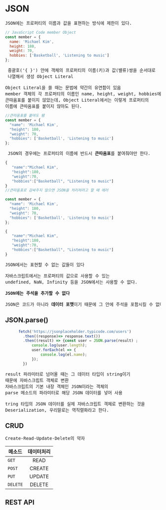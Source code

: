 # JSON

<pre>JSON에는 프로퍼티의 이름과 값을 표현하는 방식에 제한이 있다.</pre>
```javascript
// JavaScript Code member Object
const member = {
  name: 'Michael Kim',
  height: 180,
  weight: 70,
  hobbies: ['Basketball', 'Listening to music']
};
```

<pre>
 중괄호('{ }') 안에 객체의 프로퍼티의 이름(키)과 값(밸류)쌍을 순서대로
 나열해서 생성 Object Literal

Object Literal을 쓸 때는 문법에 약간의 유연함이 있음
member 객체의 각 프로퍼티의 이름인 name, height, weight, hobbies에 
큰따옴표를 붙이지 않았는데, Object Literal에서는 이렇게 프로퍼티의 
이름에 큰따옴표를 붙이지 않아도 된다.
</pre>
```javascript
//큰따옴표를 붙여도 됌
const member = {
  "name": 'Michael Kim',
  "height": 180,
  "weight": 70,
  "hobbies": ['Basketball', 'Listening to music']
};
```

<pre>
 JSON의 경우에는 프로퍼티의 이름에 반드시 <b>큰따옴표</b>를 붙여줘야만 한다.
</pre>
```javascript
{
   "name":"Michael Kim",
   "height":180,
   "weight":70,
   "hobbies":["Basketball", "Listening to music"]
}
//큰따옴표로 감싸주지 않으면 JSON을 처리하려고 할 때 에러
```

``` javascript
const member = {
  "name": 'Michael Kim',
  "height": 180,
  "weight": 70,
  "hobbies": ['Basketball', 'Listening to music']
};

{
   "name":"Michael Kim",
   "height":180,
   "weight":70,
   "hobbies":["Basketball", "Listening to music"]
}
```

<pre><b></b>JSON에서는 표현할 수 없는 값들이 있다</b>

자바스크립트에서는 프로퍼티의 값으로 사용할 수 있는 
undefined, NaN, Infinity 등을 JSON에서는 사용할 수 없다.

<b>JSON에는 주석을 추가할 수 없다</b>

JSON은 코드가 아니라 <b>데이터 포맷</b>이기 때문에 그 안에 주석을 포함시킬 수 없다.
</pre>


## JSON.parse()
```javascript
      fetch('https://jsonplaceholder.typicode.com/users')
        .then((response)=> response.text())
        .then((result) => {const user = JSON.parse(result) ; 
            console.log(user.length);
            user.forEach(el => {
                console.log(el.name);
            });
        })   
```
<pre>
result 파라미터로 넘어올 때는 그 데이터 타입이 string이기 
때문에 자바스크립트 객체로 변환
자바스크립트의 기본 내장 객체인 JSON이라는 객체의 
parse 메소드의 파라미터로 해당 JSON 데이터를 넣어 사용

tring 타입의 JSON 데이터를 실제 자바스크립트 객체로 변환하는 것을 
Deserialization, 우리말로는 역직렬화라고 한다.
</pre>


## CRUD
<pre>
Create-Read-Update-Delete의 약자
</pre>

| 메소드 | 데이터처리 | 
|---|:---:|
| <code>GET</code> | READ
| <code>POST</code> | CREATE
| <code>PUT</code> | UPDATE
| <code>DELETE</code> | DELETE

## REST API
